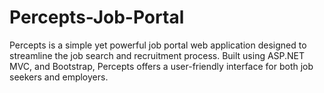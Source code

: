 # Percepts-Job-Portal
Percepts is a simple yet powerful job portal web application designed to streamline the job search and recruitment process. Built using ASP.NET MVC, and Bootstrap, Percepts offers a user-friendly interface for both job seekers and employers.

